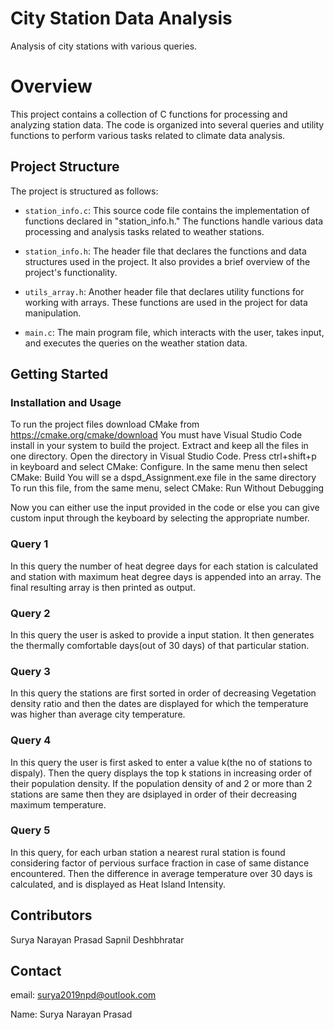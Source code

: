 # City Station Data Analysis
Analysis of city stations with various queries.

# Overview

This project contains a collection of C functions for processing and analyzing station data. The code is organized into several queries and utility functions to perform various tasks related to climate data analysis.

## Project Structure

The project is structured as follows:

- `station_info.c`: This source code file contains the implementation of functions declared in "station_info.h." The functions handle various data processing and analysis tasks related to weather stations.

- `station_info.h`: The header file that declares the functions and data structures used in the project. It also provides a brief overview of the project's functionality.

- `utils_array.h`: Another header file that declares utility functions for working with arrays. These functions are used in the project for data manipulation.

- `main.c`: The main program file, which interacts with the user, takes input, and executes the queries on the weather station data.

## Getting Started


### Installation and Usage

To run the project files download CMake from https://cmake.org/cmake/download
You must have Visual Studio Code install in your system to build the project.
Extract and keep all the files in one directory.
Open the directory in Visual Studio Code.
Press ctrl+shift+p in keyboard and select CMake: Configure.
In the same menu then select CMake: Build
You will se a dspd_Assignment.exe file in the same directory 
To run this file, from the same menu, select CMake: Run Without Debugging

Now you can either use the input provided in the code or else you can give custom input through the keyboard by selecting the appropriate number.

### Query 1

In this query the number of heat degree days for each station is calculated and station with maximum heat degree days is appended into an array.
The final resulting array is then printed as output.

### Query 2

In this query the user is asked to provide a input station. It then generates the thermally comfortable days(out of 30 days) of that particular station.

### Query 3

In this query the stations are first sorted in order of decreasing Vegetation density ratio and then the dates are displayed for which the temperature was higher than average city temperature.

### Query 4

In this query the user is first asked to enter a value k(the no of stations to dispaly). Then the query displays the top k stations in increasing order of their population density. If the population density of and 2 or more than 2 stations are same then they are dsiplayed in order of their decreasing maximum temperature.

### Query 5

In this query, for each urban station a nearest rural station is found considering factor of pervious surface fraction in case of same distance encountered. Then the difference in average temperature over 30 days is calculated, and is displayed as Heat Island Intensity.


## Contributors
Surya Narayan Prasad
Sapnil Deshbhratar

## Contact

email: surya2019npd@outlook.com

Name: Surya Narayan Prasad


